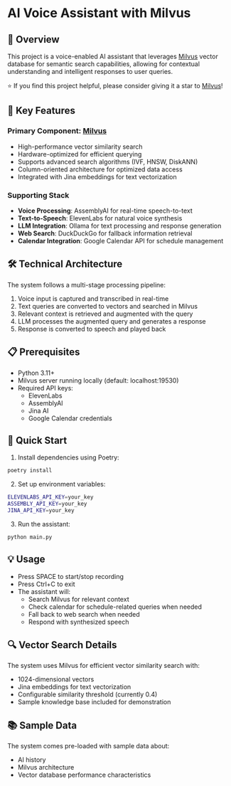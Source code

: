 # AI Voice Assistant with Milvus

## 🚀 Overview
This project is a voice-enabled AI assistant that leverages [Milvus](https://github.com/milvus-io/milvus) vector database for semantic search capabilities, allowing for contextual understanding and intelligent responses to user queries.

⭐ If you find this project helpful, please consider giving it a star to [Milvus](https://github.com/milvus-io/milvus)!


## 🎯 Key Features

### Primary Component: [Milvus](https://github.com/milvus-io/milvus) 
- High-performance vector similarity search
- Hardware-optimized for efficient querying
- Supports advanced search algorithms (IVF, HNSW, DiskANN)
- Column-oriented architecture for optimized data access
- Integrated with Jina embeddings for text vectorization

### Supporting Stack
- **Voice Processing**: AssemblyAI for real-time speech-to-text
- **Text-to-Speech**: ElevenLabs for natural voice synthesis
- **LLM Integration**: Ollama for text processing and response generation
- **Web Search**: DuckDuckGo for fallback information retrieval
- **Calendar Integration**: Google Calendar API for schedule management

## 🛠 Technical Architecture

The system follows a multi-stage processing pipeline:
1. Voice input is captured and transcribed in real-time
2. Text queries are converted to vectors and searched in Milvus
3. Relevant context is retrieved and augmented with the query
4. LLM processes the augmented query and generates a response
5. Response is converted to speech and played back

## 📋 Prerequisites
- Python 3.11+
- Milvus server running locally (default: localhost:19530)
- Required API keys:
  - ElevenLabs
  - AssemblyAI
  - Jina AI
  - Google Calendar credentials

## 🚀 Quick Start

1. Install dependencies using Poetry:
```bash
poetry install
```

2. Set up environment variables:
```bash
ELEVENLABS_API_KEY=your_key
ASSEMBLY_API_KEY=your_key
JINA_API_KEY=your_key
```
3. Run the assistant:
```bash
python main.py
```


## 💡 Usage
- Press SPACE to start/stop recording
- Press Ctrl+C to exit
- The assistant will:
  - Search Milvus for relevant context
  - Check calendar for schedule-related queries when needed
  - Fall back to web search when needed
  - Respond with synthesized speech

## 🔍 Vector Search Details
The system uses Milvus for efficient vector similarity search with:
- 1024-dimensional vectors
- Jina embeddings for text vectorization
- Configurable similarity threshold (currently 0.4)
- Sample knowledge base included for demonstration

## 📚 Sample Data
The system comes pre-loaded with sample data about:
- AI history
- Milvus architecture
- Vector database performance characteristics